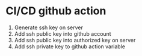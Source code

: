 # CI/CD github action

1. Generate ssh key on server
2. Add ssh public key into github account
3. Add ssh public key into authorized key on server
4. Add ssh private key to github action variable
